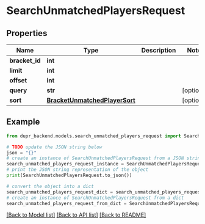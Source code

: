 # SearchUnmatchedPlayersRequest


## Properties

Name | Type | Description | Notes
------------ | ------------- | ------------- | -------------
**bracket_id** | **int** |  | 
**limit** | **int** |  | 
**offset** | **int** |  | 
**query** | **str** |  | [optional] 
**sort** | [**BracketUnmatchedPlayerSort**](BracketUnmatchedPlayerSort.md) |  | [optional] 

## Example

```python
from dupr_backend.models.search_unmatched_players_request import SearchUnmatchedPlayersRequest

# TODO update the JSON string below
json = "{}"
# create an instance of SearchUnmatchedPlayersRequest from a JSON string
search_unmatched_players_request_instance = SearchUnmatchedPlayersRequest.from_json(json)
# print the JSON string representation of the object
print(SearchUnmatchedPlayersRequest.to_json())

# convert the object into a dict
search_unmatched_players_request_dict = search_unmatched_players_request_instance.to_dict()
# create an instance of SearchUnmatchedPlayersRequest from a dict
search_unmatched_players_request_from_dict = SearchUnmatchedPlayersRequest.from_dict(search_unmatched_players_request_dict)
```
[[Back to Model list]](../README.md#documentation-for-models) [[Back to API list]](../README.md#documentation-for-api-endpoints) [[Back to README]](../README.md)


